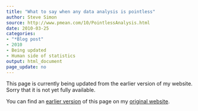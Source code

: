 ```yaml
---
title: "What to say when any data analysis is pointless"
author: Steve Simon
source: http://www.pmean.com/10/PointlessAnalysis.html
date: 2010-03-25
categories:
- "*Blog post"
- 2010
- Being updated
- Human side of statistics
output: html_document
page_update: no
---
```


This page is currently being updated from the earlier version of my website. Sorry that it is not yet fully available.

<!---More--->

You can find an [earlier version][sim1] of this page on my [original website][sim2].

[sim1]: http://www.pmean.com/10/PointlessAnalysis.html
[sim2]: http://www.pmean.com/original_site.html

